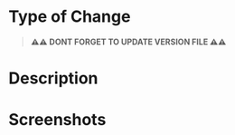 # Type of Change

<!-- (Major, Minor, Patch)? -->

> **⚠️⚠️ DONT FORGET TO UPDATE VERSION FILE ⚠️⚠️**

# Description

<!-- What was added, fixed, updated? -->

# Screenshots

<!-- optional screenshots -->
